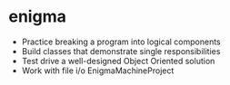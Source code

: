 # enigma

- Practice breaking a program into logical components
- Build classes that demonstrate single responsibilities
- Test drive a well-designed Object Oriented solution
- Work with file i/o
EnigmaMachineProject
